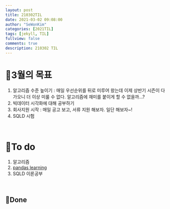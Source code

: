 ```yaml
---
layout: post
title: 210302TIL 
date: 2021-03-02 09:08:00
author: "SeWonKim"
categories: [2021TIL]
tags: [jekyll, TIL]
fullview: false
comments: true
description: 210302 TIL
---
```


# 🎯3월의 목표

1. 알고리즘 수준 높이기 : 매일 우선순위를 뒤로 미루어 왔는데 이제 상반기 시즌이 다가오니 더 이상 미룰 수 없다. 알고리즘에 재미를 붙이게 할 수 없을까...?
2. 빅데이터 시각화에 대해 공부하기
3. 회사지원 시작 : 매일 공고 보고, 서류 지원 해보자. 일단 해보자~!
4. SQLD 시험

&nbsp;
&nbsp;

# 🌱To do

1. 알고리즘
2. [pandas learning](https://www.kaggle.com/learn/overview)
3. SQLD 이론공부
   
&nbsp;
&nbsp;

## 🌳Done



&nbsp;
&nbsp;
